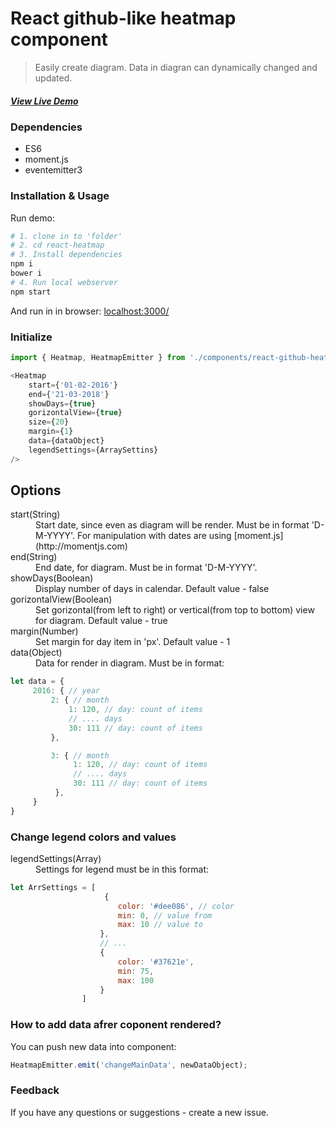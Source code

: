 # React github-like heatmap component

> Easily create diagram. Data in diagran can dynamically changed and updated.

##### [View Live Demo](http://demo.com/)


### Dependencies

* ES6
* moment.js
* eventemitter3
 


### Installation & Usage

Run demo:


```bash
# 1. clone in to 'folder'
# 2. cd react-heatmap
# 3. Install dependencies
npm i
bower i
# 4. Run local webserver
npm start
```
And run in  in browser: [localhost:3000/](localhost:3000/)

### Initialize
```javascript
import { Heatmap, HeatmapEmitter } from './components/react-github-heatmap/react-github-heatmap'

<Heatmap
    start={'01-02-2016'} 
    end={'21-03-2018'}
    showDays={true}
    gorizontalView={true}
    size={20}
    margin={1}
    data={dataObject}
    legendSettings={ArraySettins}
/>
```

## Options

<dl>
  <dt>start(String)</dt>
  <dd>Start date, since even as diagram will be render. Must be in format 'D-M-YYYY'. For manipulation with dates are using [moment.js](http://momentjs.com)</dd>

  <dt>end(String)</dt>
  <dd>End date, for diagram. Must be in format 'D-M-YYYY'.</dd>
  
  <dt>showDays(Boolean)</dt>
  <dd>Display number of days in calendar. Default value - false</dd>
  
  <dt>gorizontalView(Boolean)</dt>
  <dd>Set gorizontal(from left to right) or vertical(from top to bottom) view for diagram. Default value - true</dd>
    
  <dt>margin(Number)</dt>
  <dd>Set margin for day item in 'px'. Default value - 1</dd>

  <dt>data(Object)</dt>
  <dd>Data for render in diagram. Must be in format:</dd>  
  
</dl>

```javascript
let data = {
     2016: { // year
         2: { // month
             1: 120, // day: count of items
             // .... days
             30: 111 // day: count of items
         },

         3: { // month
              1: 120, // day: count of items
              // .... days
              30: 111 // day: count of items
          },
     }
}
```
### Change legend colors and values

<dl>
    <dt>legendSettings(Array)</dt>
    <dd>Settings for legend must be in this format:</dd>  
</dl>


```javascript
let ArrSettings = [
                     {
                        color: '#dee086', // color 
                        min: 0, // value from
                        max: 10 // value to
                    },
                    // ... 
                    {
                        color: '#37621e',
                        min: 75,
                        max: 100
                    }
                ]
```


### How to add data afrer coponent rendered?

You can push new data into component:
```javascript
HeatmapEmitter.emit('changeMainData', newDataObject);
```

### Feedback
If you have any questions or suggestions - create a new issue.

